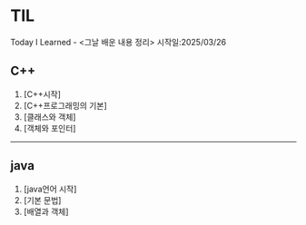 # TIL
Today I Learned - <그날 배운 내용 정리>
시작일:2025/03/26

## C++

1. [C++시작]
2. [C++프로그래밍의 기본]
3. [클래스와 객체]
4. [객체와 포인터]
---

## java

1. [java언어 시작]
2. [기본 문법]
3. [배열과 객체]
